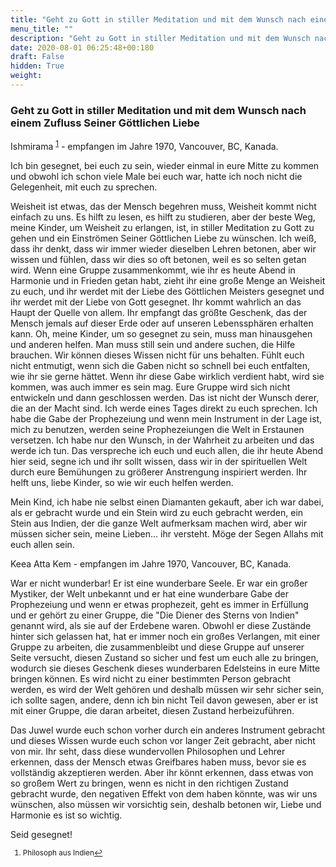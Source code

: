 ```yaml
---
title: "Geht zu Gott in stiller Meditation und mit dem Wunsch nach einem Zufluss Seiner Göttlichen Liebe"
menu_title: ""
description: "Geht zu Gott in stiller Meditation und mit dem Wunsch nach einem Zufluss Seiner Göttlichen Liebe"
date: 2020-08-01 06:25:48+00:180
draft: False
hidden: True
weight:
---
```

### Geht zu Gott in stiller Meditation und mit dem Wunsch nach einem Zufluss Seiner Göttlichen Liebe

Ishmirama <sup id="a1">[1](#f1)</sup> - empfangen im Jahre 1970, Vancouver, BC, Kanada.

Ich bin gesegnet, bei euch zu sein, wieder einmal in eure Mitte zu kommen und obwohl ich schon viele Male bei euch war, hatte ich noch nicht die Gelegenheit, mit euch zu sprechen.

Weisheit ist etwas, das der Mensch begehren muss, Weisheit kommt nicht einfach zu uns. Es hilft zu lesen, es hilft zu studieren, aber der beste Weg, meine Kinder, um Weisheit zu erlangen, ist, in stiller Meditation zu Gott zu gehen und ein Einströmen Seiner Göttlichen Liebe zu wünschen. Ich weiß, dass ihr denkt, dass wir immer wieder dieselben Lehren betonen, aber wir wissen und fühlen, dass wir dies so oft betonen, weil es so selten getan wird. Wenn eine Gruppe zusammenkommt, wie ihr es heute Abend in Harmonie und in Frieden getan habt, zieht ihr eine große Menge an Weisheit zu euch, und ihr werdet mit der Liebe des Göttlichen Meisters gesegnet und ihr werdet mit der Liebe von Gott gesegnet. Ihr kommt wahrlich an das Haupt der Quelle von allem. Ihr empfangt das größte Geschenk, das der Mensch jemals auf dieser Erde oder auf unseren Lebenssphären erhalten kann. Oh, meine Kinder, um so gesegnet zu sein, muss man hinausgehen und anderen helfen. Man muss still sein und andere suchen, die Hilfe brauchen. Wir können dieses Wissen nicht für uns behalten. Fühlt euch nicht entmutigt, wenn sich die Gaben nicht so schnell bei euch entfalten, wie ihr sie gerne hättet. Wenn ihr diese Gabe wirklich verdient habt, wird sie kommen, was auch immer es sein mag. Eure Gruppe wird sich nicht entwickeln und dann geschlossen werden.  Das ist nicht der Wunsch derer, die an der Macht sind. Ich werde eines Tages direkt zu euch sprechen. Ich habe die Gabe der Prophezeiung und wenn mein Instrument in der Lage ist, mich zu benutzen, werden seine Prophezeiungen die Welt in Erstaunen versetzen. Ich habe nur den Wunsch, in der Wahrheit zu arbeiten und das werde ich tun. Das verspreche ich euch und euch allen, die ihr heute Abend hier seid, segne ich und ihr sollt wissen, dass wir in der spirituellen Welt durch eure Bemühungen zu größerer Anstrengung inspiriert werden. Ihr helft uns, liebe Kinder, so wie wir euch helfen werden.

Mein Kind, ich habe nie selbst einen Diamanten gekauft, aber ich war dabei, als er gebracht wurde und ein Stein wird zu euch gebracht werden, ein Stein aus Indien, der die ganze Welt aufmerksam machen wird, aber wir müssen sicher sein, meine Lieben... ihr versteht. Möge der Segen Allahs mit euch allen sein.

Keea Atta Kem - empfangen im Jahre 1970, Vancouver, BC, Kanada.

War er nicht wunderbar! Er ist eine wunderbare Seele. Er war ein großer Mystiker, der Welt unbekannt und er hat eine wunderbare Gabe der Prophezeiung und wenn er etwas prophezeit, geht es immer in Erfüllung und er gehört zu einer Gruppe, die "Die Diener des Sterns von Indien" genannt wird, als sie auf der Erdebene waren. Obwohl er diese Zustände hinter sich gelassen hat, hat er immer noch ein großes Verlangen, mit einer Gruppe zu arbeiten, die zusammenbleibt und diese Gruppe auf unserer Seite versucht, diesen Zustand so sicher und fest um euch alle zu bringen, wodurch sie dieses Geschenk dieses wunderbaren Edelsteins in eure Mitte bringen können. Es wird nicht zu einer bestimmten Person gebracht werden, es wird der Welt gehören und deshalb müssen wir sehr sicher sein, ich sollte sagen, andere, denn ich bin nicht Teil davon gewesen, aber er ist mit einer Gruppe, die daran arbeitet, diesen Zustand herbeizuführen.

Das Juwel wurde euch schon vorher durch ein anderes Instrument gebracht und dieses Wissen wurde euch schon vor langer Zeit gebracht, aber nicht von mir. Ihr seht, dass diese wundervollen Philosophen und Lehrer erkennen, dass der Mensch etwas Greifbares haben muss, bevor sie es vollständig akzeptieren werden. Aber ihr könnt erkennen, dass etwas von so großem Wert zu bringen, wenn es nicht in den richtigen Zustand gebracht wurde, den negativen Effekt von dem haben könnte, was wir uns wünschen, also müssen wir vorsichtig sein, deshalb betonen wir, Liebe und Harmonie es ist so wichtig.

Seid gesegnet!
<small>

1. <large id="f1"> Philosoph aus Indien[↩](#a1)
